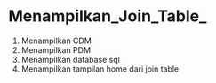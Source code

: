 # Menampilkan_Join_Table_
1. Menampilkan CDM 
2. Menampilkan PDM
3. Menampilkan database sql
4. Menampilkan tampilan home dari join table
